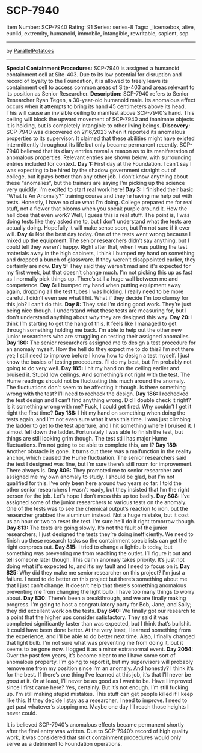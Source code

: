 # SCP-7940
Item Number: SCP-7940
Rating: 91
Series: series-8
Tags: _licensebox, alive, euclid, extremity, humanoid, immobile, intangible, rewritable, sapient, scp

---

by [ParallelPotatoes](/parallels-potato-page)
* * *
**Special Containment Procedures:** SCP-7940 is assigned a humanoid containment cell at Site-403. Due to its low potential for disruption and record of loyalty to the Foundation, it is allowed to freely leave its containment cell to access common areas of Site-403 and areas relevant to its position as Senior Researcher.
**Description:** SCP-7940 refers to Senior Researcher Ryan Tegen, a 30-year-old humanoid male. Its anomalous effect occurs when it attempts to bring its hand 45 centimeters above its head. This will cause an invisible ceiling to manifest above SCP-7940's hand. This ceiling will block the upward movement of SCP-7940 and inanimate objects it is holding, but is completely intangible to other living beings.
**Discovery:** SCP-7940 was discovered on 2/16/2023 when it reported its anomalous properties to its supervisor. It claimed that these abilities might have existed intermittently throughout its life but only became permanent recently. SCP-7940 believed that its diary entries reveal a reason as to its manifestation of anomalous properties. Relevant entries are shown below, with surrounding entries included for context.
**Day 1:** First day at the Foundation. I can’t say I was expecting to be hired by the shadow government straight out of college, but it pays better than any other job. I don’t know anything about these “anomalies”, but the trainers are saying I’m picking up the science very quickly. I'm excited to start real work here!
**Day 3:** I finished their basic “What Is An Anomaly?” training course and they’re having me help out with tests. Honestly, I have no clue what I’m doing. College prepared me for real stuff, not a flower that blooms when you speak purple around it. How the hell does that even work? Well, I guess this is real stuff. The point is, I was doing tests like they asked me to, but I don’t understand what the tests are actually doing. Hopefully it will make sense soon, but I’m not sure if it ever will.
**Day 4:** Not the best day today. One of the tests went wrong because I mixed up the equipment. The senior researchers didn’t say anything, but I could tell they weren’t happy. Right after that, when I was putting the test materials away in the high cabinets, I think I bumped my hand on something and dropped a bunch of glassware. If they weren’t disappointed earlier, they certainly are now.
**Day 5:** They said they weren’t mad and it's expected for my first week, but that doesn’t change much. I’m not picking this up as fast as I normally pick things up. There’s still a huge wall between me and competence.
**Day 6:** I bumped my hand when putting equipment away again, dropping all the test tubes I was holding. I really need to be more careful. I didn’t even see what I hit. What if they decide I’m too clumsy for this job? I can’t do this.
**Day 8:** They said I’m doing good work. They’re just being nice though. I understand what these tests are measuring for, but I don't understand anything about _why_ they are designed this way.
**Day 20:** I think I’m starting to get the hang of this. It feels like I managed to get through something holding me back. I’m able to help out the other new junior researchers who are struggling on testing their assigned anomalies.
**Day 180:** The senior researchers assigned me to design a test procedure for an anomaly myself. How the hell do they expect me to do this? I’m not there yet; I still need to improve before I know how to design a test myself. I just know the basics of testing procedures. I’ll do my best, but I’m probably not going to do very well.
**Day 185:** I hit my hand on the ceiling earlier and bruised it. Stupid low ceilings. And something’s not right with the test. The Hume readings should not be fluctuating this much around the anomaly. The fluctuations don't seem to be affecting it though. Is there something wrong with the test? I’ll need to recheck the design.
**Day 186:** I rechecked the test design and I can’t find anything wrong. Did I double check it right? Is it something wrong with me? Fuck, I could get fired. Why couldn’t I get it right the first time?
**Day 188:** I hit my hand on something when doing the tests again, and I’m not even sure what it was this time. I was just climbing the ladder to get to the test aperture, and I hit something where I bruised it. I almost fell down the ladder. Fortunately I was able to finish the test, but things are still looking grim though. The test still has major Hume fluctuations. I’m not going to be able to complete this, am I?
**Day 189:** Another obstacle is gone. It turns out there was a malfunction in the reality anchor, which caused the Hume fluctuation. The senior researchers said the test I designed was fine, but I’m sure there’s still room for improvement. There always is.
**Day 806:** They promoted me to senior researcher and assigned me my own anomaly to study. I should be glad, but I’m not qualified for this. I’ve only been here around two years so far. I told the other senior researchers I wasn’t ready, but they insisted that I’m the right person for the job. Let’s hope I don’t mess this up too badly.
**Day 808:** I’ve assigned some of the junior researchers to various tests on the anomaly. One of the tests was to see the chemical output’s reaction to iron, but the researcher grabbed the aluminum instead. Not a huge mistake, but it cost us an hour or two to reset the test. I’m sure he’ll do it right tomorrow though.
**Day 813:** The tests are going slowly. It’s not the fault of the junior researchers; I just designed the tests they’re doing inefficiently. We need to finish up these research tasks so the containment specialists can get the right conprocs out.
**Day 815:** I tried to change a lightbulb today, but something was preventing me from reaching the outlet. I’ll figure it out and tell someone later though. This damn anomaly takes priority. It’s just not doing what it's expected to, and it’s my fault and I need to focus on it.
**Day 825:** Why did they make me senior researcher on this project? I'm just a failure. I need to do better on this project but there’s something about me that I just can't change. It doesn’t help that there’s something anomalous preventing me from changing the light bulb. I have too many things to worry about.
**Day 830:** There’s been a breakthrough, and we are finally making progress. I’m going to host a congratulatory party for Bob, Jane, and Sally; they did excellent work on the tests.
**Day 840:** We finally got our research to a point that the higher ups consider satisfactory. They said it was completed significantly faster than was expected, but I think that’s bullshit. It could have been done better. At the very least, I learned something from the experience, and I’ll be able to do better next time.
Also, I finally changed that light bulb. I’m not sure what was preventing me from doing it, but it seems to be gone now. I logged it as a minor extranormal event.
**Day 2054:** Over the past few years, it’s become clear to me I have some sort of anomalous property. I’m going to report it, but my supervisors will probably remove me from my position since I’m an anomaly. And honestly? I think it’s for the best.
If there’s one thing I’ve learned at this job, it’s that I’ll never be _good_ at it. Or at least, I’ll never be as good as I want to be. Have I improved since I first came here? Yes, certainly. But it’s not enough. I’m still fucking up. I’m still making stupid mistakes. This stuff can get people killed if I keep like this. If they decide I stay as a researcher, I need to improve. I need to get past whatever’s stopping me.
Maybe one day I’ll reach those heights I never could.
  
It is believed SCP-7940’s anomalous effects became permanent shortly after the final entry was written. Due to SCP-7940’s record of high quality work, it was considered that strict containment procedures would only serve as a detriment to Foundation operations. 